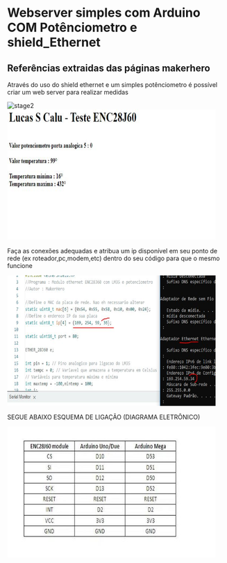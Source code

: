 # Webserver simples com Arduino COM Potênciometro e shield_Ethernet

## Referências extraidas das páginas makerhero


<P>Através do uso do shield ethernet e um simples potênciometro é possível criar um web server para realizar medidas </P>

<img src="00.JPG" alt="stage2" width="480" height="300">

<img src="04.JPG" alt="stage2" width="480" height="300">

<P>Faça as conexões adequadas e atribua um ip disponível em seu ponto de rede (ex roteador,pc,modem,etc) dentro do seu código para que o mesmo funcione </P>

<img src="2.JPG" alt="stage2" width="480" height="300">


<p>
SEGUE ABAIXO ESQUEMA DE LIGAÇÃO (DIAGRAMA ELETRÔNICO)

</p>

<img src="05.JPG" alt="diagram" width="480" height="300">
